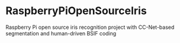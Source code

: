 # RaspberryPiOpenSourceIris
Raspberry Pi open source iris recognition project with CC-Net-based segmentation and human-driven BSIF coding
